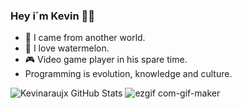 ### Hey i´m Kevin 👊🏼

- 🌌  I came from another world.
- 🍉  I love watermelon. 
- 🎮  Video game player in his spare time.  
- Programming is evolution, knowledge and culture.

![Kevinaraujx GitHub Stats](https://kevinaraujx-github-readme-stats-kevinaraujx.vercel.app/api?username=kevinaraujx&show_icons=true) ![ezgif com-gif-maker](https://user-images.githubusercontent.com/82170234/115326385-8fb88180-a163-11eb-948d-779f6660d4b3.gif)

